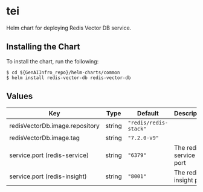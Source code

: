 # tei

Helm chart for deploying Redis Vector DB service.

## Installing the Chart

To install the chart, run the following:

```console
$ cd ${GenAIInfro_repo}/helm-charts/common
$ helm install redis-vector-db redis-vector-db
```

## Values

| Key                            | Type   | Default               | Description            |
| ------------------------------ | ------ | --------------------- | ---------------------- |
| redisVectorDb.image.repository | string | `"redis/redis-stack"` |                        |
| redisVectorDb.image.tag        | string | `"7.2.0-v9"`          |                        |
| service.port (redis-service)   | string | `"6379"`              | The redis-service port |
| service.port (redis-insight)   | string | `"8001"`              | The redis-insight port |
